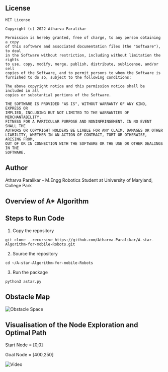 ## License
```
MIT License

Copyright (c) 2022 Atharva Paralikar

Permission is hereby granted, free of charge, to any person obtaining a copy
of this software and associated documentation files (the "Software"), to deal
in the Software without restriction, including without limitation the rights
to use, copy, modify, merge, publish, distribute, sublicense, and/or sell
copies of the Software, and to permit persons to whom the Software is
furnished to do so, subject to the following conditions:

The above copyright notice and this permission notice shall be included in all
copies or substantial portions of the Software.

THE SOFTWARE IS PROVIDED "AS IS", WITHOUT WARRANTY OF ANY KIND, EXPRESS OR
IMPLIED, INCLUDING BUT NOT LIMITED TO THE WARRANTIES OF MERCHANTABILITY,
FITNESS FOR A PARTICULAR PURPOSE AND NONINFRINGEMENT. IN NO EVENT SHALL THE
AUTHORS OR COPYRIGHT HOLDERS BE LIABLE FOR ANY CLAIM, DAMAGES OR OTHER
LIABILITY, WHETHER IN AN ACTION OF CONTRACT, TORT OR OTHERWISE, ARISING FROM,
OUT OF OR IN CONNECTION WITH THE SOFTWARE OR THE USE OR OTHER DEALINGS IN THE
SOFTWARE.
```
## Author
Atharva Paralikar - M.Engg Robotics Student at University of Maryland, College Park

## Overview of A* Algorithm


## Steps to Run Code

1. Copy the repository
```
git clone --recursive https://github.com/Atharva-Paralikar/A-star-Algorithm-for-mobile-Robots.git
```
2. Source the repository 
```
cd ~/A-star-Algorithm-for-mobile-Robots
```
3. Run the package 
```
python3 astar.py
```
## Obstacle Map
![Obstacle Space](https://github.com/Atharva-Paralikar/A-star-Algorithm-for-mobile-Robots/blob/master/docs/obstacle_map.jpg)

## Visualisation of the Node Exploration and Optimal Path

Start Node = [0,0]

Goal Node = [400,250]

![Video](https://github.com/Atharva-Paralikar/A-star-Algorithm-for-mobile-Robots/blob/master/docs/video.gif)

